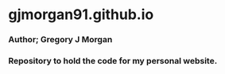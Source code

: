 # gjmorgan91.github.io

### Author; Gregory J Morgan

### Repository to hold the code for my personal website.

